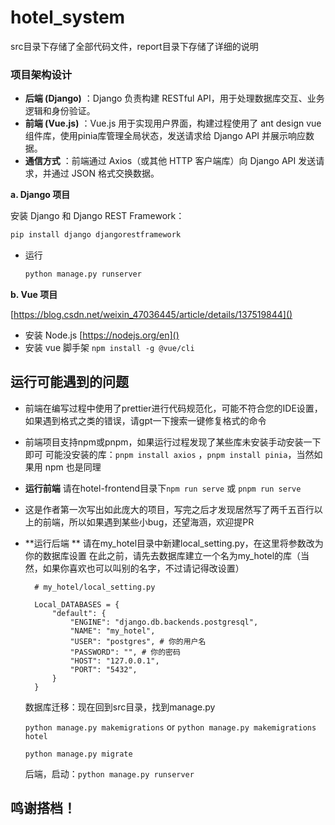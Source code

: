 # hotel_system

src目录下存储了全部代码文件，report目录下存储了详细的说明

### **项目架构设计**

- **后端 (Django)** ：Django 负责构建 RESTful API，用于处理数据库交互、业务逻辑和身份验证。
- **前端 (Vue.js)** ：Vue.js 用于实现用户界面，构建过程使用了 ant design vue 组件库，使用pinia库管理全局状态，发送请求给 Django API 并展示响应数据。
- **通信方式** ：前端通过 Axios（或其他 HTTP 客户端库）向 Django API 发送请求，并通过 JSON 格式交换数据。

**a. Django 项目**

安装 Django 和 Django REST Framework：
```bash
pip install django djangorestframework
```

* 运行
  ```bash
  python manage.py runserver
  ```

**b. Vue 项目**

[https://blog.csdn.net/weixin_47036445/article/details/137519844]()

- 安装 Node.js [https://nodejs.org/en]()
- 安装 vue 脚手架 `npm install -g @vue/cli`

## 运行可能遇到的问题

- 前端在编写过程中使用了prettier进行代码规范化，可能不符合您的IDE设置，如果遇到格式之类的错误，请gpt一下搜索一键修复格式的命令

- 前端项目支持npm或pnpm，如果运行过程发现了某些库未安装手动安装一下即可
  可能没安装的库：`pnpm install axios` ，`pnpm install pinia`，当然如果用 npm 也是同理

- **运行前端** 请在hotel-frontend目录下`npm run serve` 或  `pnpm run serve`

- 这是作者第一次写出如此庞大的项目，写完之后才发现居然写了两千五百行以上的前端，所以如果遇到某些小bug，还望海涵，欢迎提PR

- **运行后端 **
  请在my_hotel目录中新建local_setting.py，在这里将参数改为你的数据库设置
  在此之前，请先去数据库建立一个名为my_hotel的库（当然，如果你喜欢也可以叫别的名字，不过请记得改设置）

  ```
    # my_hotel/local_setting.py
  
    Local_DATABASES = {
        "default": {
            "ENGINE": "django.db.backends.postgresql",
            "NAME": "my_hotel",
            "USER": "postgres", # 你的用户名
            "PASSWORD": "", # 你的密码
            "HOST": "127.0.0.1",
            "PORT": "5432",
        }
    }
  ```

  数据库迁移：现在回到src目录，找到manage.py

  `python manage.py makemigrations` or `python manage.py makemigrations hotel`

  `python manage.py migrate`

  后端，启动：`python manage.py runserver`

## 鸣谢搭档！
